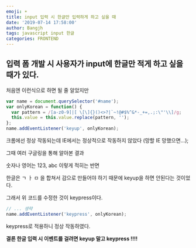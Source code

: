 ```yaml
---
emoji: ☀️
title: input 입력 시 한글만 입력하게 하고 싶을 때
date: '2019-07-14 17:58:00'
author: Bangjh
tags: javascript input 한글
categories: FRONTEND
---
```


## 입력 폼 개발 시 사용자가 input에 한글만 적게 하고 싶을 때가 있다.

처음엔 이런식으로 하면 될 줄 알았지만

```javascript
var name = document.querySelector('#name');
var onlyKorean = function() {
  var pattern = /[a-z0-9]|[ \[\]{}()<>?|`~!@#$%^&*-_+=,.;:\"'\\]/g;
  this.value = this.value.replace(pattern, '');
};
name.addEventListener('keyup', onlyKorean);
```

크롬에선 정상 작동되는데 IE에서는 정상적으로 작동하지 않았다 (망할 IE 망했으면...);

그때 여러 구글링을 통해 알아본 결과

숫자나 영어는 123, abc 이렇게 적히는 반면

한글은 ㄱ ㅏ ㅁ 을 합쳐서 감으로 만들어야 하기 때문에 keyup을 하면 안된다는 것이었다.

그래서 위 코드를 수정한 것이 keypress이다.

```javascript
// ... 생략
name.addEventListener('keypress', onlyKorean);
```

keypress로 적용하니 정상 작동하였다.

**결론 한글 입력 시 이벤트를 걸려면 keyup 말고 keypress !!!!**

```toc

```
